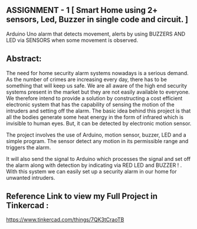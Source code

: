 ASSIGNMENT - 1 [ Smart Home using 2+ sensors, Led, Buzzer in single code and circuit. ]
---------------------------------------------

Arduino Uno alarm that detects movement, alerts by using BUZZERS AND LED via SENSORS when some movement is observed.

Abstract:
-----

The need for home security alarm systems nowadays is a serious demand. As the number of crimes are increasing every day, there has to be something that will keep us safe. We are all aware of the high end security systems present in the market but they are not easily available to everyone. We therefore intend to provide a solution by constructing a cost efficient electronic system that has the capability of sensing the motion of the intruders and setting off the alarm. The basic idea behind this project is that all the bodies generate some heat energy in the form of infrared which is invisible to human eyes. But, it can be detected by electronic motion sensor.

The project involves the use of Arduino, motion sensor, buzzer, LED and a simple program. The sensor detect any motion in its permissible range and triggers the alarm.

It will also send the signal to Arduino which processes the signal and set off the alarm along with detection by indicating via RED LED and BUZZER ! . With this system we can easily set up a security alarm in our home for unwanted intruders.

Reference Link to view my Full Project in Tinkercad :
-----------------------------
https://www.tinkercad.com/things/7QK3tCraoTB
